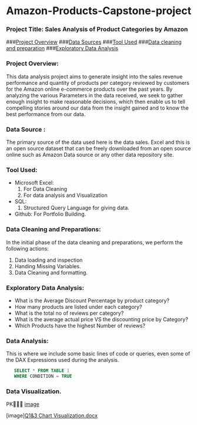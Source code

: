 # Amazon-Products-Capstone-project

### Project Title: Sales Analysis of Product Categories by Amazon 
###[Project Overview](#project-overview)
###[Data Sources](#data-overview)
###[Tool Used](#tool-used)
###[Data cleaning and preparation](#data-cleaning-and-preparations)
###[Exploratory Data Analysis](#exploratory-data-analysis)

### Project Overview:
This data analysis project aims to generate insight into the sales revenue performance and quantity of products per category reviewed by customers for the Amazon online e-commerce products over the past years. By analyzing the various Parameters in the data received, we seek to gather enough insight to make reasonable decisions, which then enable us to tell compelling stories around our data from the insight gained and to know the best performance from our data.
### Data Source : 
The primary source of the data used here is the data sales. Excel and this is an open source dataset that can be freely downloaded from an open source online such as Amazon Data source or any other data repository site.
### Tool Used:
- Microsoft Excel:
  1. For Data Cleaning
  2. For data analysis and Visualization
- SQL:
  1. Structured Query Language for giving data.
- Github: For Portfolio Building.
### Data Cleaning and Preparations:
 In the initial phase of the data cleaning and preparations, we perform the following actions: 
 1. Data loading and inspection
 2. Handing Missing Variables.
 3. Data Cleaning and formatting.
### Exploratory Data Analysis:
- What is the Average Discount Percentage by product category?
- How many products are listed under each category?
- What is the total no of reviews per category?
- What is the average actual price VS the discounting price by Category?
- Which Products have the highest Number of reviews?
### Data Analysis:
This is where we include some basic lines of code or queries, even some of the DAX Expressions used during the analysis.
~~~SQL
   SELECT * FROM TABLE 1
   WHERE CONDITION = TRUE
~~~~
### Data Visualization.
PK
[image](https://github.com/Olorunseye1234/Amazon-Products-Capstone-project/blob/main/Q1%263%20Chart%20Visualization.docx)


   [image][Q1&3 Chart Visualization.docx](https://github.com/user-attachments/files/21300841/Q1.3.Chart.Visualization.docx)

  

